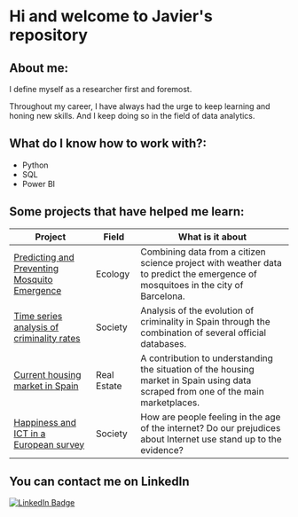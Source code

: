 # Hi and welcome to Javier's repository

## About me:

I define myself as a researcher first and foremost.  

Throughout my career, I have always had the urge to keep learning and honing new skills. And I keep doing so in the field of data analytics.

## What do I know how to work with?:

- Python
- SQL
- Power BI

## Some projects that have helped me learn:

| Project  | Field | What is it about |
| ------------- | ------------- | ------------- |
| [Predicting and Preventing Mosquito Emergence](https://github.com/jmorsal/Mosquito_project)  | Ecology        | Combining data from a citizen science project with weather data to predict the emergence of mosquitoes in the city of Barcelona. |
| [Time series analysis of criminality rates](https://github.com/jmorsal/Proyecto-Final-Neoland-2024)  | Society        | Analysis of the evolution of criminality in Spain through the combination of several official databases. |
| [Current housing market in Spain](https://github.com/carlotagordillo2/Housing-factor)  | Real Estate    | A contribution to understanding the situation of the housing market in Spain using data scraped from one of the main marketplaces. |
| [Happiness and ICT in a European survey](https://github.com/claragal/MiniProject_SQL) | Society       | How are people feeling in the age of the internet? Do our prejudices about Internet use stand up to the evidence? |

## You can contact me on LinkedIn

[![LinkedIn Badge](https://img.shields.io/badge/LinkedIn-blue?style=for-the-badge&logo=linkedin&logoColor=white)](https://www.linkedin.com/in/v%C3%ADctor-guti%C3%A9rrez-gamero-81048b179/)
